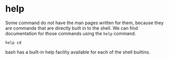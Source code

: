 # help

Some command do not have the man pages written for them, because they are commands that
are directly built in to the shell. We can find documentation for those commands using
the `help` command.

```shell
help cd
```

bash has a built-in help facility available for each of the shell builtins.
